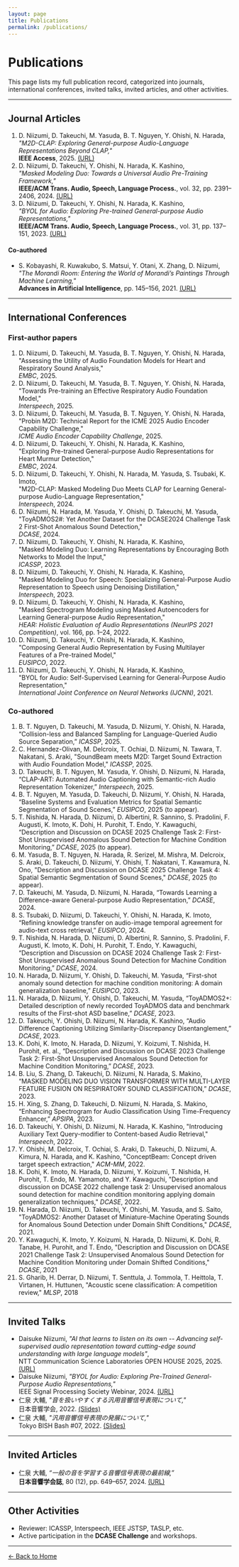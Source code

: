 ```yaml
---
layout: page
title: Publications
permalink: /publications/
---
```


# Publications

This page lists my full publication record, categorized into journals, international conferences, invited talks, invited articles, and other activities.

---

## Journal Articles
1. D. Niizumi, D. Takeuchi, M. Yasuda, B. T. Nguyen, Y. Ohishi, N. Harada,  
   *"M2D-CLAP: Exploring General-purpose Audio-Language Representations Beyond CLAP,"*  
   **IEEE Access**, 2025. [(URL)](https://ieeexplore.ieee.org/document/11168481)
2. D. Niizumi, D. Takeuchi, Y. Ohishi, N. Harada, K. Kashino,  
   *"Masked Modeling Duo: Towards a Universal Audio Pre-Training Framework,"*  
   **IEEE/ACM Trans. Audio, Speech, Language Process.**, vol. 32, pp. 2391–2406, 2024. [(URL)](https://ieeexplore.ieee.org/document/10502167)
3. D. Niizumi, D. Takeuchi, Y. Ohishi, N. Harada, K. Kashino,  
   *"BYOL for Audio: Exploring Pre-trained General-purpose Audio Representations,"*  
   **IEEE/ACM Trans. Audio, Speech, Language Process.**, vol. 31, pp. 137–151, 2023. [(URL)](https://ieeexplore.ieee.org/document/9944865)

#### Co-authored
- S. Kobayashi, R. Kuwakubo, S. Matsui, Y. Otani, X. Zhang, D. Niizumi,  
  *"The Morandi Room: Entering the World of Morandi’s Paintings Through Machine Learning,"*  
  **Advances in Artificial Intelligence**, pp. 145–156, 2021. [(URL)](https://link.springer.com/chapter/10.1007/978-3-030-73113-7_13)

---

## International Conferences

### First-author papers
1. D. Niizumi, D. Takeuchi, M. Yasuda, B. T. Nguyen, Y. Ohishi, N. Harada,  
   "Assessing the Utility of Audio Foundation Models for Heart and Respiratory Sound Analysis,"  
   *EMBC*, 2025.
2. D. Niizumi, D. Takeuchi, M. Yasuda, B. T. Nguyen, Y. Ohishi, N. Harada,  
   "Towards Pre-training an Effective Respiratory Audio Foundation Model,"  
   *Interspeech*, 2025.
3. D. Niizumi, D. Takeuchi, M. Yasuda, B. T. Nguyen, Y. Ohishi, N. Harada,  
   "Probin M2D: Technical Report for the ICME 2025 Audio Encoder Capability Challenge,"  
   *ICME Audio Encoder Capability Challenge*, 2025.
4. D. Niizumi, D. Takeuchi, Y. Ohishi, N. Harada, K. Kashino,  
   "Exploring Pre-trained General-purpose Audio Representations for Heart Murmur Detection,"  
   *EMBC*, 2024.
5. D. Niizumi, D. Takeuchi, Y. Ohishi, N. Harada, M. Yasuda, S. Tsubaki, K. Imoto,  
   "M2D-CLAP: Masked Modeling Duo Meets CLAP for Learning General-purpose Audio-Language Representation,"  
   *Interspeech*, 2024.
6. D. Niizumi, N. Harada, M. Yasuda, Y. Ohishi, D. Takeuchi, M. Yasuda,  
   "ToyADMOS2#: Yet Another Dataset for the DCASE2024 Challenge Task 2 First-Shot Anomalous Sound Detection,"  
   *DCASE*, 2024.
7. D. Niizumi, D. Takeuchi, Y. Ohishi, N. Harada, K. Kashino,  
   "Masked Modeling Duo: Learning Representations by Encouraging Both Networks to Model the Input,"  
   *ICASSP*, 2023.
8. D. Niizumi, D. Takeuchi, Y. Ohishi, N. Harada, K. Kashino,  
   "Masked Modeling Duo for Speech: Specializing General-Purpose Audio Representation to Speech using Denoising Distillation,"  
   *Interspeech*, 2023.
9. D. Niizumi, D. Takeuchi, Y. Ohishi, N. Harada, K. Kashino,  
   "Masked Spectrogram Modeling using Masked Autoencoders for Learning General-purpose Audio Representation,"  
   *HEAR: Holistic Evaluation of Audio Representations (NeurIPS 2021 Competition)*, vol. 166, pp. 1–24, 2022.
10. D. Niizumi, D. Takeuchi, Y. Ohishi, N. Harada, K. Kashino,  
    "Composing General Audio Representation by Fusing Multilayer Features of a Pre-trained Model,"  
    *EUSIPCO*, 2022.
11. D. Niizumi, D. Takeuchi, Y. Ohishi, N. Harada, K. Kashino,  
    "BYOL for Audio: Self-Supervised Learning for General-Purpose Audio Representation,"  
    *International Joint Conference on Neural Networks (IJCNN)*, 2021.

### Co-authored 
1.	B. T. Nguyen, D. Takeuchi, M. Yasuda, D. Niizumi, Y. Ohishi, N. Harada,
    “Collision-less and Balanced Sampling for Language-Queried Audio Source Separation,”
    *ICASSP*, 2025.
2.	C. Hernandez-Olivan, M. Delcroix, T. Ochiai, D. Niizumi, N. Tawara, T. Nakatani, S. Araki,
    "SoundBeam meets M2D: Target Sound Extraction with Audio Foundation Model,"
  	*ICASSP*, 2025.
3.	D. Takeuchi, B. T. Nguyen, M. Yasuda, Y. Ohishi, D. Niizumi, N. Harada,
    “CLAP-ART: Automated Audio Captioning with Semantic-rich Audio Representation Tokenizer,”
  	*Interspeech*, 2025.
4.	B. T. Nguyen, M. Yasuda, D. Takeuchi, D. Niizumi, Y. Ohishi, N. Harada,
    “Baseline Systems and Evaluation Metrics for Spatial Semantic Segmentation of Sound Scenes,”
  	*EUSIPCO*, 2025 (to appear).
5.	T. Nishida, N. Harada, D. Niizumi, D. Albertini, R. Sannino, S. Pradolini, F. Augusti, K. Imoto, K. Dohi, H. Purohit, T. Endo, Y. Kawaguchi,
    “Description and Discussion on DCASE 2025 Challenge Task 2: First-Shot Unsupervised Anomalous Sound Detection for Machine Condition Monitoring,”
  	*DCASE*, 2025 (to appear).
6.	M. Yasuda, B. T. Nguyen, N. Harada, R. Serizel, M. Mishra, M. Delcroix, S. Araki, D. Takeuchi, D. Niizumi, Y. Ohishi, T. Nakatani, T. Kawamura, N. Ono,
    "Description and Discussion on DCASE 2025 Challenge Task 4: Spatial Semantic Segmentation of Sound Scenes,"
    *DCASE*, 2025 (to appear).
7.	D. Takeuchi, M. Yasuda, D. Niizumi, N. Harada,
    “Towards Learning a Difference-aware General-purpose Audio Representation,”
   	*DCASE*, 2024.
8.	S. Tsubaki, D. Niizumi, D. Takeuchi, Y. Ohishi, N. Harada, K. Imoto,
    “Refining knowledge transfer on audio-image temporal agreement for audio-text cross retrieval,”
   	*EUSIPCO*, 2024.
9.	T. Nishida, N. Harada, D. Niizumi, D. Albertini, R. Sannino, S. Pradolini, F. Augusti, K. Imoto, K. Dohi, H. Purohit, T. Endo, Y. Kawaguchi,
    “Description and Discussion on DCASE 2024 Challenge Task 2: First-Shot Unsupervised Anomalous Sound Detection for Machine Condition Monitoring,”
   	*DCASE*, 2024.
10.	N. Harada, D. Niizumi, Y. Ohishi, D. Takeuchi, M. Yasuda,
    “First-shot anomaly sound detection for machine condition monitoring: A domain generalization baseline,”
   	*EUSIPCO*, 2023.
11.	N. Harada, D. Niizumi, Y. Ohishi, D. Takeuchi, M. Yasuda,
    “ToyADMOS2+: Detailed description of newly recorded ToyADMOS data and benchmark results of the First-shot ASD baseline,”
   	*DCASE*, 2023.
12.	D. Takeuchi, Y. Ohishi, D. Niizumi, N. Harada, K. Kashino,
    “Audio Difference Captioning Utilizing Similarity-Discrepancy Disentanglement,”
   	*DCASE*, 2023.
13.	K. Dohi, K. Imoto, N. Harada, D. Niizumi, Y. Koizumi, T. Nishida, H. Purohit, et. al.,
    “Description and Discussion on DCASE 2023 Challenge Task 2: First-Shot Unsupervised Anomalous Sound Detection for Machine Condition Monitoring,”
   	*DCASE*, 2023.
14.	B. Liu, S. Zhang, D. Takeuchi, D. Niizumi, N. Harada, S. Makino,
    “MASKED MODELING DUO VISION TRANSFORMER WITH MULTI-LAYER FEATURE FUSION ON RESPIRATORY SOUND CLASSIFICATION,”
   	*DCASE*, 2023.
15.	H. Xing, S. Zhang, D. Takeuchi, D. Niizumi, N. Harada, S. Makino,
    “Enhancing Spectrogram for Audio Classification Using Time-Frequency Enhancer,”
   	*APSIPA*, 2023.
16.	D. Takeuchi, Y. Ohishi, D. Niizumi, N. Harada, K. Kashino,
    "Introducing Auxiliary Text Query-modifier to Content-based Audio Retrieval,"
   	*Interspeech*, 2022.
17.	Y. Ohishi, M. Delcroix, T. Ochiai, S. Araki, D. Takeuchi, D. Niizumi, A. Kimura, N. Harada, and K. Kashino,
    "ConceptBeam: Concept driven target speech extraction,"
   	*ACM-MM*, 2022.
18.	K. Dohi, K. Imoto, N. Harada, D. Niizumi, Y. Koizumi, T. Nishida, H. Purohit, T. Endo, M. Yamamoto, and Y. Kawaguchi,
    "Description and discussion on DCASE 2022 challenge task 2: Unsupervised anomalous sound detection for machine condition monitoring applying domain generalization techniques,"
   	*DCASE*, 2022.
19.	N. Harada, D. Niizumi, D. Takeuchi, Y. Ohishi, M. Yasuda, and S. Saito,
    "ToyADMOS2: Another Dataset of Miniature-Machine Operating Sounds for Anomalous Sound Detection under Domain Shift Conditions,"
   	*DCASE*, 2021.
20.	Y. Kawaguchi, K. Imoto, Y. Koizumi, N. Harada, D. Niizumi, K. Dohi, R. Tanabe, H. Purohit, and T. Endo,
    "Description and Discussion on DCASE 2021 Challenge Task 2: Unsupervised Anomalous Sound Detection for Machine Condition Monitoring under Domain Shifted Conditions,"
   	*DCASE*, 2021
21.	S. Gharib, H. Derrar, D. Niizumi, T. Senttula, J. Tommola, T. Heittola, T. Virtanen, H. Huttunen,
    "Acoustic scene classification: A competition review,"
   	*MLSP*, 2018

---

## Invited Talks
- Daisuke Niizumi, *"AI that learns to listen on its own -- Advancing self-supervised audio representation toward cutting-edge sound understanding with large language models"*,  
  NTT Communication Science Laboratories OPEN HOUSE 2025, 2025.  [(URL)](https://www.kecl.ntt.co.jp/openhouse/2025/lecture_04_en.html)
- Daisuke Niizumi, *"BYOL for Audio: Exploring Pre-Trained General-Purpose Audio Representations,"*  
  IEEE Signal Processing Society Webinar, 2024.  [(URL)](https://signalprocessingsociety.org/blog/sps-webinar-byol-audio-exploring-pre-trained-general-purpose-audio-representations)
- 仁泉 大輔, *"音を扱いやすくする汎用音響信号表現について,"*  
  日本音響学会, 2022.  [(Slides)](https://asj-fresh.acoustics.jp/wordpress/wp-content/uploads/2022/09/asj_beginners_seminar_2022a_niizumi.pdf)
- 仁泉 大輔, *"汎用音響信号表現の発展について,"*  
  Tokyo BISH Bash #07, 2022. [(Slides)](https://speakerdeck.com/daisukelab_cs/fan-yong-yin-xiang-xin-hao-biao-xian-falsefa-zhan-nituite-at-tokyobishbash-number-07)

---

## Invited Articles
- 仁泉 大輔, *“一般の音を学習する音響信号表現の最前線,”*  
  **日本音響学会誌**, 80 (12), pp. 649–657, 2024. [(URL)](https://www.jstage.jst.go.jp/article/jasj/80/12/80_649/_article/-char/en)

---

## Other Activities
- Reviewer: ICASSP, Interspeech, IEEE JSTSP, TASLP, etc.
- Active participation in the **DCASE Challenge** and workshops.  

---

[← Back to Home](../)
